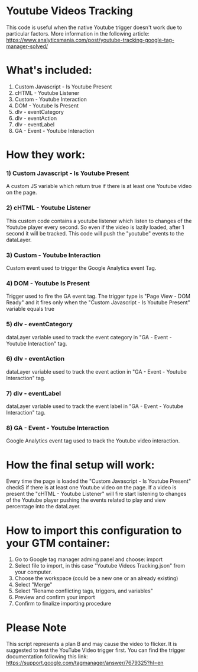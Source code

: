 # Youtube Videos Tracking

This code is useful when the native Youtube trigger doesn't work due to particular factors.
More information in the following article: https://www.analyticsmania.com/post/youtube-tracking-google-tag-manager-solved/


# What's included:

1) Custom Javascript - Is Youtube Present
2) cHTML - Youtube Listener
3) Custom - Youtube Interaction
4) DOM - Youtube Is Present
5) dlv - eventCategory
6) dlv - eventAction
7) dlv - eventLabel
8) GA - Event - Youtube Interaction

# How they work:

### 1) Custom Javascript - Is Youtube Present
A custom JS variable which return true  if there is at least one Youtube video on the page.

### 2) cHTML - Youtube Listener
This custom code contains a youtube listener which listen to changes of the Youtube player every second. 
So even if the video is lazily loaded, after 1 second it will be tracked.
This code will push the "youtube" events to the dataLayer.

### 3) Custom - Youtube Interaction
Custom event used to trigger the Google Analytics event Tag.

### 4) DOM - Youtube Is Present
Trigger used to fire the GA event tag.
The trigger type is "Page View - DOM Ready" and it fires only when the "Custom Javascript - Is Youtube Present" variable equals true

### 5) dlv - eventCategory
dataLayer variable used to track the event category in "GA - Event - Youtube Interaction" tag.

### 6) dlv - eventAction
dataLayer variable used to track the event action in "GA - Event - Youtube Interaction" tag.

### 7) dlv - eventLabel
dataLayer variable used to track the event label in "GA - Event - Youtube Interaction" tag.

### 8) GA - Event - Youtube Interaction
Google Analytics event tag used to track the Youtube video interaction.


# How the final setup will work:

Every time the page is loaded the "Custom Javascript - Is Youtube Present" checkS if there is at least one Youtube video on the page.
If a video is present the "cHTML - Youtube Listener" will fire start listening to changes of the Youtube player pushing the events related to play and view percentage
into the dataLayer.



# How to import this configuration to your GTM container:

1) Go to Google tag manager adming panel and choose: import
2) Select file to import, in this case "Youtube Videos Tracking.json" from your computer.
3) Choose the workspace (could be a new one or an already existing)
4) Select "Merge" 
5) Select "Rename conflicting tags, triggers, and variables"
6) Preview and confirm your import
7) Confirm to finalize importing procedure



# Please Note
This script represents a plan B and may cause the video to flicker. It is suggested to test the YouTube Video trigger first.
You can find the trigger documentation following this link: https://support.google.com/tagmanager/answer/7679325?hl=en

